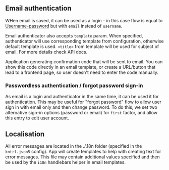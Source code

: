 ## Email authentication

WHen email is saved, it can be used as a login - in this case flow is equal to [Username-password](../03.%20Username-password)
but with `email` instead of `username`.

Email authenticator also accepts `template` param. When specified, authenticator will use corresponding template from
configuration, otherwise default template is used. `<title>` from template will be used for subject of email.
For more details check API docs.

Application generating confirmation code that will be sent to email. You can show this code directly in an email template, or
create a URL/button that lead to a frontend page, so user doesn't need to enter the code manually.

### Passwordless authentication / forgot password sign-in

As email is a login and authenticator in the same time, it can be used it for authentication. This may be useful for
"forgot password" flow to allow user sign in with email only and then change password. To do this,
we set two alternative sign-in options (password or email) for `first` factor, and allow this
entry to edit user account.


## Localisation

All error messages are located in the ./.18n folder (specified in the `kntrl.json5` config). App will create templates
to help with creating text for error messages. This file may contain additional values specified and then be used by the
`i18n` handlebars helper in email templates.